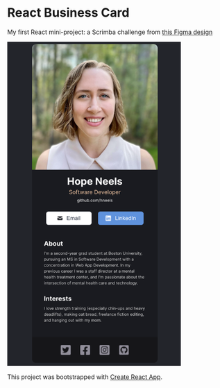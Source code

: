 # React Business Card

My first React mini-project: a Scrimba challenge from [this Figma design](https://www.figma.com/file/4ctPLUvIn5b5Ep6YPOZWWd/Digital-Business-Card|width=300px)


<img src="src/images/screenshot.png" width="400px" alt="screenshot of project">


This project was bootstrapped with [Create React App](https://github.com/facebook/create-react-app).

